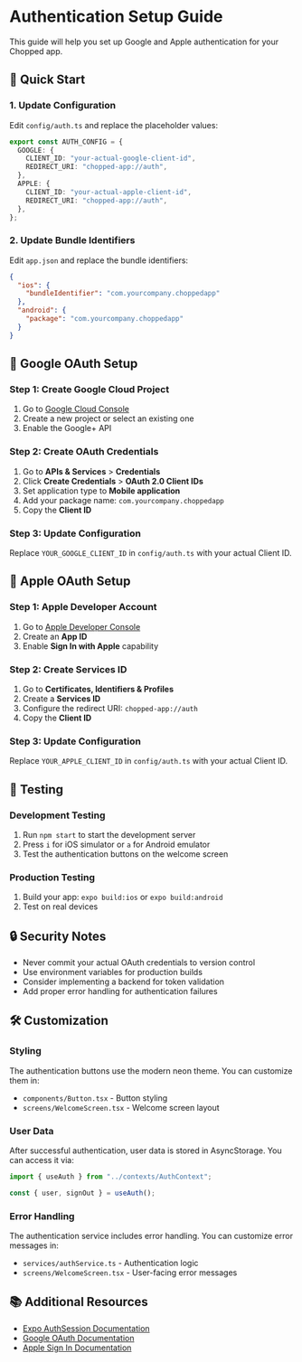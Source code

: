 # Authentication Setup Guide

This guide will help you set up Google and Apple authentication for your Chopped app.

## 🚀 Quick Start

### 1. Update Configuration

Edit `config/auth.ts` and replace the placeholder values:

```typescript
export const AUTH_CONFIG = {
  GOOGLE: {
    CLIENT_ID: "your-actual-google-client-id",
    REDIRECT_URI: "chopped-app://auth",
  },
  APPLE: {
    CLIENT_ID: "your-actual-apple-client-id",
    REDIRECT_URI: "chopped-app://auth",
  },
};
```

### 2. Update Bundle Identifiers

Edit `app.json` and replace the bundle identifiers:

```json
{
  "ios": {
    "bundleIdentifier": "com.yourcompany.choppedapp"
  },
  "android": {
    "package": "com.yourcompany.choppedapp"
  }
}
```

## 🔧 Google OAuth Setup

### Step 1: Create Google Cloud Project

1. Go to [Google Cloud Console](https://console.cloud.google.com/)
2. Create a new project or select an existing one
3. Enable the Google+ API

### Step 2: Create OAuth Credentials

1. Go to **APIs & Services** > **Credentials**
2. Click **Create Credentials** > **OAuth 2.0 Client IDs**
3. Set application type to **Mobile application**
4. Add your package name: `com.yourcompany.choppedapp`
5. Copy the **Client ID**

### Step 3: Update Configuration

Replace `YOUR_GOOGLE_CLIENT_ID` in `config/auth.ts` with your actual Client ID.

## 🍎 Apple OAuth Setup

### Step 1: Apple Developer Account

1. Go to [Apple Developer Console](https://developer.apple.com/)
2. Create an **App ID**
3. Enable **Sign In with Apple** capability

### Step 2: Create Services ID

1. Go to **Certificates, Identifiers & Profiles**
2. Create a **Services ID**
3. Configure the redirect URI: `chopped-app://auth`
4. Copy the **Client ID**

### Step 3: Update Configuration

Replace `YOUR_APPLE_CLIENT_ID` in `config/auth.ts` with your actual Client ID.

## 📱 Testing

### Development Testing

1. Run `npm start` to start the development server
2. Press `i` for iOS simulator or `a` for Android emulator
3. Test the authentication buttons on the welcome screen

### Production Testing

1. Build your app: `expo build:ios` or `expo build:android`
2. Test on real devices

## 🔒 Security Notes

- Never commit your actual OAuth credentials to version control
- Use environment variables for production builds
- Consider implementing a backend for token validation
- Add proper error handling for authentication failures

## 🛠️ Customization

### Styling

The authentication buttons use the modern neon theme. You can customize them in:

- `components/Button.tsx` - Button styling
- `screens/WelcomeScreen.tsx` - Welcome screen layout

### User Data

After successful authentication, user data is stored in AsyncStorage. You can access it via:

```typescript
import { useAuth } from "../contexts/AuthContext";

const { user, signOut } = useAuth();
```

### Error Handling

The authentication service includes error handling. You can customize error messages in:

- `services/authService.ts` - Authentication logic
- `screens/WelcomeScreen.tsx` - User-facing error messages

## 📚 Additional Resources

- [Expo AuthSession Documentation](https://docs.expo.dev/versions/latest/sdk/auth-session/)
- [Google OAuth Documentation](https://developers.google.com/identity/protocols/oauth2)
- [Apple Sign In Documentation](https://developer.apple.com/sign-in-with-apple/)
